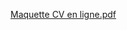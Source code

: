 [Maquette CV en ligne.pdf](https://github.com/user-attachments/files/16741328/Maquette.CV.en.ligne.pdf)
